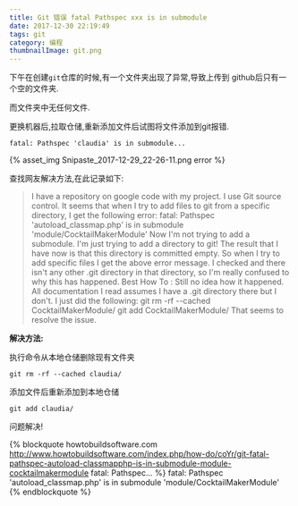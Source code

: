 ```yaml
---
title: Git 错误 fatal Pathspec xxx is in submodule
date: 2017-12-30 22:19:49
tags: git
category: 编程
thumbnailImage: git.png
---
```


下午在创建`git`仓库的时候,有一个文件夹出现了异常,导致上传到 github后只有一个空的文件夹.

而文件夹中无任何文件.

更换机器后,拉取仓储,重新添加文件后试图将文件添加到git报错.

```
fatal: Pathspec 'claudia' is in submodule...
```

<!-- more -->

{% asset_img Snipaste_2017-12-29_22-26-11.png error %}


查找网友解决方法,在此记录如下:
> I have a repository on google code with my project.
> I use Git source control.
> It seems that when I try to add files to git from a specific directory, I get the following error:
> fatal: Pathspec 'autoload_classmap.php' is in submodule 'module/CocktailMakerModule'
> Now I'm not trying to add a submodule. I'm just trying to add a directory to git!
> The result that I have now is that this directory is committed empty. So when I try to add specific files I get the above error message.
> I checked and there isn't any other .git directory in that directory, so I'm really confused to why this has happened.
> Best How To :
> Still no idea how it happened. All documentation I read assumes I have a .git directory there but I don't.
> I just did the following:
> git rm -rf --cached CocktailMakerModule/
> git add CocktailMakerModule/
> That seems to resolve the issue.

**解决方法:**

执行命令从本地仓储删除现有文件夹

```shell
git rm -rf --cached claudia/
```

添加文件后重新添加到本地仓储

```shell
git add claudia/
```

问题解决!


{% blockquote howtobuildsoftware.com http://www.howtobuildsoftware.com/index.php/how-do/coYr/git-fatal-pathspec-autoload-classmapphp-is-in-submodule-module-cocktailmakermodule fatal: Pathspec... %}
fatal: Pathspec 'autoload_classmap.php' is in submodule 'module/CocktailMakerModule'
{% endblockquote %}
